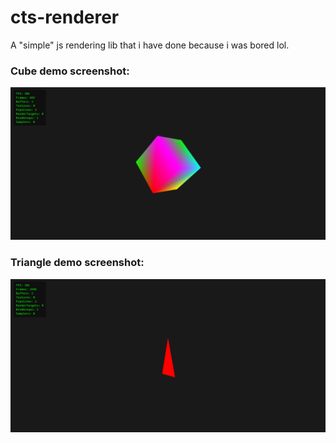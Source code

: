 # cts-renderer
A "simple" js rendering lib that i have done because i was bored lol.

### Cube demo screenshot:
![Cube demo screenshot](https://raw.githubusercontent.com/Catsg0ld/cts-renderer/master/img/cube.png)
### Triangle demo screenshot:
![Triangle demo screenshot](https://raw.githubusercontent.com/Catsg0ld/cts-renderer/master/img/triangle.png)
